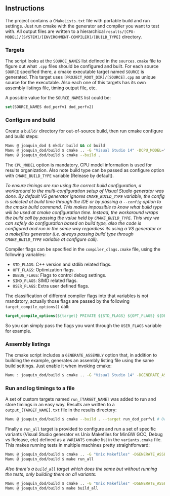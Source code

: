## Instructions

The project contains a `CMakeLists.txt` file with portable build and run settings. Just run cmake with the generator and compiler you want to test with. All output files are written to a hierarchical `results/[CPU-MODEL]/[SYSTEM]/[ENVIRONMENT-COMPILER]/[BUILD_TYPE]` directory.

### Targets

The script looks at the `SOURCE_NAMES` list defined in the `sources.cmake` file to figure out what `.cpp` files should be configured and built. For each source `SOURCE` specified there, a cmake executable target named `SOURCE` is generated. This target uses `[PROJECT_ROOT_DIR]/[SOURCE].cpp` as unique source for the executable. Also each one of this targets has its own assembly listings file, timing output file, etc.

A possible value for the `SOURCE_NAMES` list could be:

``` cmake
set(SOURCE_NAMES dod_perfv1 dod_perfv2)
```

### Configure and build

Create a `build/` directory for out-of-source build, then run cmake configure and build steps:

``` bash
Manu @ joaquin_dod $ mkdir build && cd build
Manu @ joaquin_dod/build $ cmake .. -G "Visual Studio 14" -DCPU_MODEL="My CPU" -DCMAKE_BUILD_TYPE=Release
Manu @ joaquin_dod/build $ cmake --build .
```

The `CPU_MODEL` option is mandatory, CPU model information is used for results organization. Also note build type can be passed as configure option with `CMAKE_BUILD_TYPE` variable (Release by default).

*To ensure timings are run using the correct build configuration, a workaround to the multi-configuration setup of Visual Studio generator was done. By default VS generator ignores `CMAKE_BUILD_TYPE` variable, the config is selected at build time through the IDE or by passing a `--config` option to the cmake build command. This makes impossible to know what build type will be used at cmake configuration time. Instead, the workaround wraps the build call by passing the value held by `CMAKE_BUILD_TYPE`. This way we can safely do configuration based on build type, also the code is configured and run in the same way regardless its using a VS generator or a makefiles generator (i.e. always passing build type through `CMAKE_BUILD_TYPE` variable at configure call).*

Compiler flags can be specified in the `compiler_clags.cmake` file, using the following variables:

 - `STD_FLAGS`: C++ version and stdlib related flags.
 - `OPT_FLAGS`: Optimization flags.
 - `DEBUG_FLAGS`: Flags to control debug settings.
 - `SIMD_FLAGS`: SIMD related flags.
 - `USER_FLAGS`: Extra user defined flags.

The classification of different compiler flags into that variables is not mandatory, actually those flags are passed by the following `target_compile_options()` call:

``` cmake
target_compile_options(${target} PRIVATE ${STD_FLAGS} ${OPT_FLAGS} ${DEBUG_FLAGS} ${SIMD_FLAGS} ${USER_FLAGS})
``` 

So you can simply pass the flags you want through the `USER_FLAGS` variable for example.

### Assembly listings

The cmake script includes a `GENERATE_ASSEMBLY` option that, in addition to building the example, generates an assembly listing file using the same build settings. Just enable it when invoking cmake:

``` bash
Manu : joaquin_dod/build $ cmake .. -G "Visual Studio 14" -DGENERATE_ASSEMBLY=ON -DCPU_MODEL="..." ...
```

### Run and log timings to a file

A set of custom targets named `run_[TARGET_NAME]` was added to run and store timings in an easy way. Results are written to a `output_[TARGET_NAME].txt` file in the results directory:

``` bash
Manu @ joaquin_dod/build $ cmake --build . --target run_dod_perfv1 # Or "make run_dod_perfv1" when using makefiles generator
```

Finally a `run_all` target is provided to configure and run a set of specific variants (Visual Studio generator vs Unix Makefiles for MinGW GCC, Debug vs Release, etc) defined as a `VARIANTS` cmake list in the `variants.cmake` file. This makes running tests in multiple machines pretty straightforward:

``` bash
Manu @ joaquin_dod/build $ cmake .. -G "Unix Makefiles" -DGENERATE_ASSEMBLY=ON -DCPU_MODEL="My CPU"
Manu @ joaquin_dod/build $ make run_all
```

*Also there's a `build_all` target which does the same but without running the tests, only building them on all variants:*

``` bash
Manu @ joaquin_dod/build $ cmake .. -G "Unix Makefiles" -DGENERATE_ASSEMBLY=ON -DCPU_MODEL="My CPU"
Manu @ joaquin_dod/build $ make build_all
```
